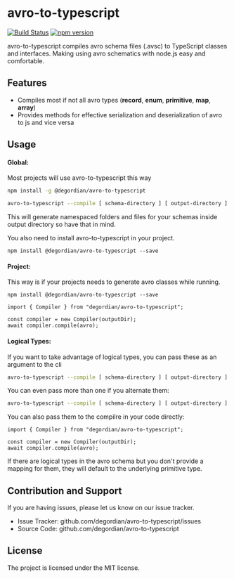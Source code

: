 avro-to-typescript 
========
[![Build Status](https://travis-ci.org/degordian/avro-to-typescript.svg?branch=master)](https://travis-ci.org/degordian/avro-to-typescript)
[![npm version](https://badge.fury.io/js/%40degordian%2Favro-to-typescript.svg)](https://badge.fury.io/js/%40degordian%2Favro-to-typescript)

avro-to-typescript compiles avro schema files (.avsc) to TypeScript classes 
and interfaces. Making using avro schematics with node.js easy and comfortable.


Features
--------

- Compiles most if not all avro types (**record**, **enum**, **primitive**, **map**, **array**)
- Provides methods for effective serialization and deserialization of avro to js and vice versa


Usage
-----

#### Global:
Most projects will use avro-to-typescript this way
```sh
npm install -g @degordian/avro-to-typescript

avro-to-typescript --compile [ schema-directory ] [ output-directory ]
```
This will generate namespaced folders and files for your schemas inside 
output directory so have that in mind.

You also need to install avro-to-typescript in your project.
```
npm install @degordian/avro-to-typescript --save
```

#### Project:
This way is if your projects needs to generate avro classes while running.
```
npm install @degordian/avro-to-typescript --save
```

    import { Compiler } from "degordian/avro-to-typescript";

    const compiler = new Compiler(outputDir);
    await compiler.compile(avro);

#### Logical Types:
If you want to take advantage of logical types, you can pass these as an argument to the cli
```sh
avro-to-typescript --compile [ schema-directory ] [ output-directory ]
```

You can even pass more than one if you alternate them:
```sh
avro-to-typescript --compile [ schema-directory ] [ output-directory ]
```

You can also pass them to the compilre in your code directly:

    import { Compiler } from "degordian/avro-to-typescript";

    const compiler = new Compiler(outputDir);
    await compiler.compile(avro);

If there are logical types in the avro schema but you don't provide a mapping for them, they will default to the underlying primitive type.

Contribution and Support
------------------------

If you are having issues, please let us know on our issue tracker.

- Issue Tracker: github.com/degordian/avro-to-typescript/issues
- Source Code: github.com/degordian/avro-to-typescript


License
-------

The project is licensed under the MIT license.
